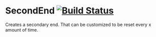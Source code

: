 # SecondEnd [![Build Status](https://ci.potatocorp.dev/job/SecondEnd/badge/icon)](https://ci.potatocorp.dev/job/SecondEnd/)

Creates a secondary end. That can be customized to be reset every x amount of time.